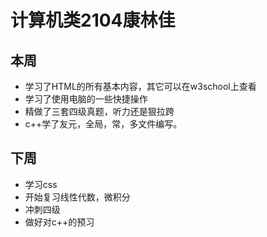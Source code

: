# 计算机类2104康林佳

## 本周

* 学习了HTML的所有基本内容，其它可以在w3school上查看
* 学习了使用电脑的一些快捷操作
* 精做了三套四级真题，听力还是狠拉跨
* c++学了友元，全局，常，多文件编写。

## 下周

+ 学习css
+ 开始复习线性代数，微积分
+ 冲刺四级
+ 做好对c++的预习

